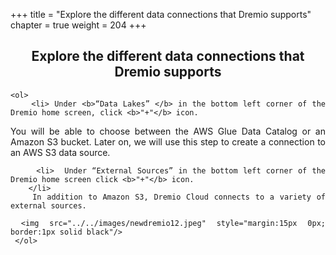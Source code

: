 +++
title = "Explore the different data connections that Dremio supports"
chapter = true
weight = 204
+++

<div style="text-align: justify">
    <center><h2>Explore the different data connections that Dremio supports</h2></center>
  

    <ol>
        <li> Under <b>“Data Lakes” </b> in the bottom left corner of the Dremio home screen, click <b>"+"</b> icon.

 You will be able to choose between the AWS Glue Data Catalog or an Amazon S3 bucket. Later on, we will use this step to create a connection to an AWS S3 data source. 
 
 </li>
 

         <li>  Under “External Sources” in the bottom left corner of the Dremio home screen click <b>"+"</b> icon.
        </li>
        In addition to Amazon S3, Dremio Cloud connects to a variety of external sources.
 
     <img src="../../images/newdremio12.jpeg" style="margin:15px 0px; border:1px solid black"/>
     </ol>
</div>
